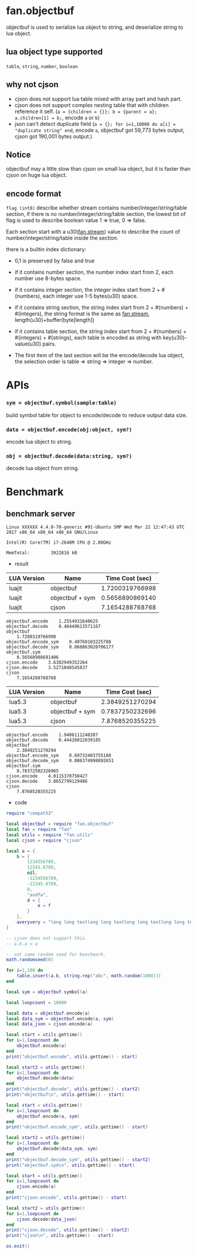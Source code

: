fan.objectbuf
=============

objectbuf is used to serialize lua object to string, and deserialize string to lua object.

## lua object type supported
`table`, `string`, `number`, `boolean`

## why not cjson
* cjson does not support lua table mixed with array part and hash part.
* cjson does not support complex nesting table that with children reference it self. (`a = {children = {}}; b = {parent = a}; a.children[1] = b;`, encode `a` or `b`)
* json can't detect duplicate field (`a = {}; for i=1,10000 do a[i] = "duplicate string" end`, encode `a`, objectbuf got 59,773 bytes output, cjson got 190,001 bytes output.)

## Notice
objectbuf may a little slow than cjson on small lua object, but it is faster than cjson on huge lua object.

## encode format
`flag (int8)` describe whether stream contains number/integer/string/table section, if there is no number/integer/string/table section, the lowest bit of flag is used to describe boolean value 1 => true, 0 => false.

Each section start with a u30([fan.stream](stream.md)) value to describe the count of number/integer/string/table inside the section.

there is a builtin index dictionary:

* 0,1 is preserved by false and true

* if it contains number section, the number index start from 2, each number use 8-bytes space.

* if it contains integer section, the integer index start from 2 + #(numbers), each integer use 1-5 bytes(u30) space.

* if it contains string section, the string index start from 2 + #(numbers) + #(integers), the string format is the same as [fan.stream](stream.md), length(u30)+buffer(byte[length])

* if it contains table section, the string index start from 2 + #(numbers) + #(integers) + #(strings), each table is encoded as string with key(u30)-value(u30) pairs.

* The first item of the last section will be the encode/decode lua object, the selection order is table => string => integer => number.

APIs
====

### `sym = objectbuf.symbol(sample:table)`
build symbol table for object to encode/decode to reduce output data size.

### `data = objectbuf.encode(obj:object, sym?)`
encode lua object to string.

### `obj = objectbuf.decode(data:string, sym?)`
decode lua object from string.

Benchmark
=========

## benchmark server

```
Linux XXXXXX 4.4.0-70-generic #91-Ubuntu SMP Wed Mar 22 12:47:43 UTC 2017 x86_64 x86_64 x86_64 GNU/Linux

Intel(R) Core(TM) i7-2640M CPU @ 2.80GHz

MemTotal:        3922816 kB
```

* result

| LUA Version | Name                | Time Cost (sec) |
| ----------- | ------------------- |:---------------:|
| luajit      | objectbuf           | 1.7200319766998 |
| luajit      | objectbuf + sym     | 0.5656890869140 |
| luajit      | cjson               | 7.1654288768768 |

```
objectbuf.encode	1.2554931640625
objectbuf.decode	0.46449613571167
objectbuf
	1.7200319766998
objectbuf.encode_sym	0.49760103225708
objectbuf.decode_sym	0.068063020706177
objectbuf.sym
	0.56568908691406
cjson.encode	3.6382949352264
cjson.decode	3.5271048545837
cjson
	7.1654288768768
```

| LUA Version | Name                | Time Cost (sec) |
| ----------- | ------------------- |:---------------:|
| lua5.3      | objectbuf           | 2.3849251270294 |
| lua5.3      | objectbuf + sym     | 0.7837250232696 |
| lua5.3      | cjson               | 7.8768520355225 |

```
objectbuf.encode	1.9406111240387
objectbuf.decode	0.44426012039185
objectbuf
	2.3849251270294
objectbuf.encode_sym	0.69732403755188
objectbuf.decode_sym	0.086374998092651
objectbuf.sym
	0.78372502326965
cjson.encode	4.0115370750427
cjson.decode	3.8652799129486
cjson
	7.8768520355225
```

* code

```lua
require "compat53"

local objectbuf = require "fan.objectbuf"
local fan = require "fan"
local utils = require "fan.utils"
local cjson = require "cjson"

local a = {
    b = {
        1234556789,
        12345.6789,
        nil,
        -1234556789,
        -12345.6789,
        0,
        "asdfa",
        d = {
            e = f
        }
    },
    averyvery = "long long textlong long textlong long textlong long textlong long textlong long textlong long textlong long textlong long textlong long textlong long textlong long text",
}

-- cjson does not support this.
-- a.b.a = a

-- set same random seed for benchmark.
math.randomseed(0)

for i=1,100 do
    table.insert(a.b, string.rep("abc", math.random(1000)))
end

local sym = objectbuf.symbol(a)

local loopcount = 10000

local data = objectbuf.encode(a)
local data_sym = objectbuf.encode(a, sym)
local data_json = cjson.encode(a)

local start = utils.gettime()
for i=1,loopcount do
    objectbuf.encode(a)
end
print("objectbuf.encode", utils.gettime() - start)

local start2 = utils.gettime()
for i=1,loopcount do
    objectbuf.decode(data)
end
print("objectbuf.decode", utils.gettime() - start2)
print("objectbuf\n", utils.gettime() - start)

local start = utils.gettime()
for i=1,loopcount do
    objectbuf.encode(a, sym)
end
print("objectbuf.encode_sym", utils.gettime() - start)

local start2 = utils.gettime()
for i=1,loopcount do
    objectbuf.decode(data_sym, sym)
end
print("objectbuf.decode_sym", utils.gettime() - start2)
print("objectbuf.sym\n", utils.gettime() - start)

local start = utils.gettime()
for i=1,loopcount do
    cjson.encode(a)
end
print("cjson.encode", utils.gettime() - start)

local start2 = utils.gettime()
for i=1,loopcount do
    cjson.decode(data_json)
end
print("cjson.decode", utils.gettime() - start2)
print("cjson\n", utils.gettime() - start)

os.exit()
```
